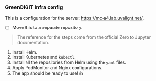 ### GreenDIGIT Infra config
This is a configuration for the server: https://mc-a4.lab.uvalight.net/.

- [ ] Move this to a separate repository.

> The reference for the steps come from the official Zero to Jupyter documentation.
1. Install Helm.
2. Install Kubernetes and `kubectl`.
3. Install all the repositories from Helm using the `yaml` files.
4. Apply PodMonitor and Nginx configurations.
5. The app should be ready to use! 👍
